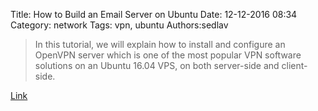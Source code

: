 Title: How to Build an Email Server on Ubuntu
Date: 12-12-2016 08:34
Category: network
Tags: vpn, ubuntu
Authors:sedlav

> In this tutorial, we will explain how to install and configure an OpenVPN server which is one of the most popular VPN software solutions on an Ubuntu 16.04 VPS, on both server-side and client-side. 

[Link](https://www.rosehosting.com/blog/install-and-configure-openvpn-on-ubuntu-16-04/)
